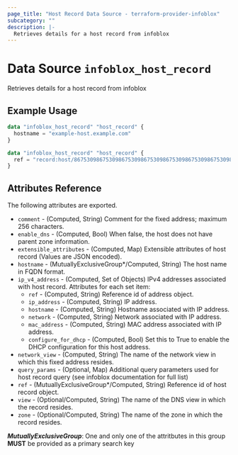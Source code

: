 ```yaml
---
page_title: "Host Record Data Source - terraform-provider-infoblox"
subcategory: ""
description: |-
  Retrieves details for a host record from infoblox
---
```


# Data Source `infoblox_host_record`

Retrieves details for a host record from infoblox

## Example Usage

```terraform
data "infoblox_host_record" "host_record" {
  hostname = "example-host.example.com"
}
```

```terraform
data "infoblox_host_record" "host_record" {
  ref = "record:host/867530986753098675309867530986753098675309867530986753098675309:example-host.example.com/default"
}
```

## Attributes Reference

The following attributes are exported.

- `comment` - (Computed, String) Comment for the fixed address; maximum 256 characters.
- `enable_dns` - (Computed, Bool) When false, the host does not have parent zone information.
- `extensible_attributes` - (Computed, Map) Extensible attributes of host record (Values are JSON encoded).
- `hostname` -  (MutuallyExclusiveGroup*/Computed, String) The host name in FQDN format.
- `ip_v4_address` - (Computed, Set of Objects) IPv4 addresses associated with host record.  Attributes for each set item:
  - `ref` - (Computed, String) Reference id of address object.
  - `ip_address` - (Computed, String) IP address.
  - `hostname` - (Computed, String) Hostname associated with IP address.
  - `network` - (Computed, String) Network associated with IP address.
  - `mac_address` - (Computed, String) MAC address associated with IP address.
  - `configure_for_dhcp` - (Computed, Bool) Set this to True to enable the DHCP configuration for this host address.
- `network_view` -  (Computed, String) The name of the network view in which this fixed address resides.
- `query_params` - (Optional, Map) Additional query parameters used for host record query (see infoblox documentation for full list)
- `ref` -  (MutuallyExclusiveGroup*/Computed, String) Reference id of host record object.
- `view` - (Optional/Computed, String) The name of the DNS view in which the record resides.
- `zone` - (Optional/Computed, String) The name of the zone in which the record resides.

**_MutuallyExclusiveGroup_**: One and only one of the attritbutes in this group **MUST** be provided as a primary search key